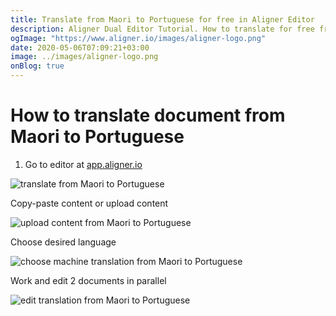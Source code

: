 ```yaml
---
title: Translate from Maori to Portuguese for free in Aligner Editor
description: Aligner Dual Editor Tutorial. How to translate for free from Maori to Portuguese. Aligner is multilingual document management platform. 
ogImage: "https://www.aligner.io/images/aligner-logo.png"
date: 2020-05-06T07:09:21+03:00
image: ../images/aligner-logo.png
onBlog: true
---
```


# How to translate document from Maori to Portuguese

1. Go to editor at [app.aligner.io](https://app.aligner.io "Aligner App web page")

![translate from Maori to Portuguese](../aligner-blank-editor.png "translate from Maori to Portuguese")

Copy-paste content or upload content

![upload content from Maori to Portuguese](../aligner-uploaded-document.png "upload content from Maori to Portuguese")

Choose desired language

![choose machine translation from Maori to Portuguese](../aligner-language-dropdown.png "choose machine translation from Maori to Portuguese")

Work and edit 2 documents in parallel

![edit translation from Maori to Portuguese](../aligner-double-sitded-editor.png "edit translation from Maori to Portuguese")

